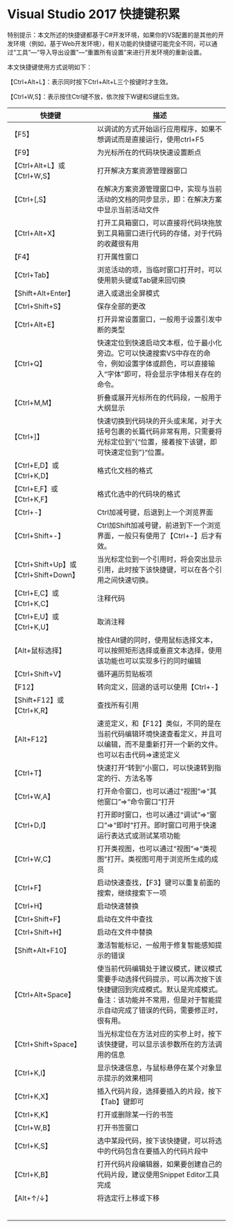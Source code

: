 # Visual Studio 2017 快捷键积累

特别提示：本文所述的快捷键都基于C#开发环境，如果你的VS配置的是其他的开发环境（例如，基于Web开发环境），相关功能的快捷键可能完全不同，可以通过“工具”—“导入导出设置”—“重置所有设置”来进行开发环境的重新设置。

本文快捷键使用方式说明如下：

【Ctrl+Alt+L】：表示同时按下Ctrl+Alt+L三个按键时才生效。

【Ctrl+W,S】：表示按住Ctrl键不放，依次按下W键和S键后生效。

| 快捷键                                 | 描述                                                         |
| -------------------------------------- | ------------------------------------------------------------ |
| 【F5】                                 | 以调试的方式开始运行应用程序，如果不想调试而是直接运行，使用ctrl+F5 |
| 【F9】                                 | 为光标所在的代码块快速设置断点                               |
| 【Ctrl+Alt+L】或【Ctrl+W,S】           | 打开解决方案资源管理器窗口                                   |
| 【Ctrl+[,S】                           | 在解决方案资源管理窗口中，实现与当前活动的文档的同步显示，即：在解决方案中显示当前活动文件 |
| 【Ctrl+Alt+X】                         | 打开工具箱窗口，可以直接将代码块拖放到工具箱窗口进行代码的存储，对于代码的收藏很有用 |
| 【F4】                                 | 打开属性窗口                                                 |
| 【Ctrl+Tab】                           | 浏览活动的项，当临时窗口打开时，可以使用箭头键或Tab键来回切换 |
| 【Shift+Alt+Enter】                    | 进入或退出全屏模式                                           |
| 【Ctrl+Shift+S】                       | 保存全部的更改                                               |
| 【Ctrl+Alt+E】                         | 打开异常设置窗口，一般用于设置引发中断的类型                 |
| 【Ctrl+Q】                             | 快速定位到快速启动文本框，位于最小化旁边。它可以快速搜索VS中存在的命令，例如设置字体或颜色，可以直接输入“字体”即可，将会显示字体相关存在的命令。 |
| 【Ctrl+M,M】                           | 折叠或展开光标所在的代码段，一般用于大纲显示                 |
| 【Ctrl+]】                             | 快速切换到代码块的开头或末尾，对于大括号包裹的长篇代码非常有用，只需要将光标定位到”{“位置，接着按下该键，即可快速定位到”}“位置。 |
| 【Ctrl+E,D】或【Ctrl+K,D】             | 格式化文档的格式                                             |
| 【Ctrl+E,F】或【Ctrl+K,F】             | 格式化选中的代码块的格式                                     |
| 【Ctrl+-】                             | Ctrl加减号键，后退到上一个浏览界面                           |
| 【Ctrl+Shift+-】                       | Ctrl加Shift加减号键，前进到下一个浏览界面，一般只有使用了【Ctrl+-】后才有效。 |
| 【Ctrl+Shift+Up】或【Ctrl+Shift+Down】 | 当光标定位到一个引用时，将会突出显示引用，此时按下该快捷键，可以在各个引用之间快速切换。 |
| 【Ctrl+E,C】或【Ctrl+K,C】             | 注释代码                                                     |
| 【Ctrl+E,U】或【Ctrl+K,U】             | 取消注释                                                     |
| 【Alt+鼠标选择】                       | 按住Alt键的同时，使用鼠标选择文本，可以按照矩形选择或垂直文本选择，使用该功能也可以实现多行的同时编辑 |
| 【Ctrl+Shift+V】                       | 循环遍历剪贴板项                                             |
| 【F12】                                | 转向定义，回退的话可以使用【Ctrl+-】                         |
| 【Shift+F12】或【Ctrl+K,R】            | 查找所有引用                                                 |
| 【Alt+F12】                            | 速览定义，和【F12】类似，不同的是在当前代码编辑环境快速查看定义，并且可以编辑，而不是重新打开一个新的文件。也可以右击代码=>速览定义 |
| 【Ctrl+T】                             | 快速打开“转到”小窗口，可以快速转到指定的行、方法名等         |
| 【Ctrl+W,A】                           | 打开命令窗口，也可以通过“视图”=>“其他窗口”=>“命令窗口”打开   |
| 【Ctrl+D,I】                           | 打开即时窗口，也可以通过“调试”=>“窗口”=>“即时”打开。即时窗口可用于快速运行表达式或测试某项功能 |
| 【Ctrl+W,C】                           | 打开类视图，也可以通过“视图”=>“类视图”打开。类视图可用于浏览所生成的成员 |
| 【Ctrl+F】                             | 启动快速查找，【F3】键可以重复前面的搜索，继续搜索下一项     |
| 【Ctrl+H】                             | 启动快速替换                                                 |
| 【Ctrl+Shift+F】                       | 启动在文件中查找                                             |
| 【Ctrl+Shift+H】                       | 启动在文件中替换                                             |
| 【Shift+Alt+F10】                      | 激活智能标记，一般用于修复智能感知提示的错误                 |
| 【Ctrl+Alt+Space】                     | 使当前代码编辑处于建议模式，建议模式需要手动选择代码提示，可以再次按下该快捷键回到完成模式。默认是完成模式。备注：该功能并不常用，但是对于智能提示自动完成了错误的代码，需要修正时，很有用。 |
| 【Ctrl+Shift+Space】                   | 当光标定位在方法对应的实参上时，按下该快捷键，可以显示该参数所在的方法调用的信息 |
| 【Ctrl+K,I】                           | 显示快速信息，与鼠标悬停在某个对象显示提示的效果相同         |
| 【Ctrl+K,X】                           | 插入代码片段，选择要插入的片段，按下【Tab】键即可            |
| 【Ctrl+K,K】                           | 打开或删除某一行的书签                                       |
| 【Ctrl+W,B】                           | 打开书签窗口                                                 |
| 【Ctrl+K,S】                           | 选中某段代码，按下该快捷键，可以将选中的代码包含在要插入的代码片段中 |
| 【Ctrl+K,B】                           | 打开代码片段编辑器，如果要创建自己的代码片段，建议使用Snippet Editor工具完成 |
| 【Alt+↑/↓】                            | 将选定行上移或下移                                           |
|                                        |                                                              |
|                                        |                                                              |
|                                        |                                                              |
|                                        |                                                              |
|                                        |                                                              |
|                                        |                                                              |

 